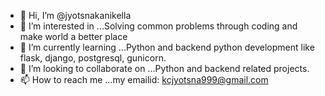 - 👋 Hi, I’m @jyotsnakanikella
- 👀 I’m interested in ...Solving common problems through coding and make world a better place
- 🌱 I’m currently learning ...Python and backend python development like flask, django, postgresql, gunicorn.
- 💞️ I’m looking to collaborate on ...Python and backend related projects.
- 📫 How to reach me ...my emailid: kcjyotsna999@gmail.com

<!---
jyotsnakanikella/jyotsnakanikella is a ✨ special ✨ repository because its `README.md` (this file) appears on your GitHub profile.
You can click the Preview link to take a look at your changes.
--->
